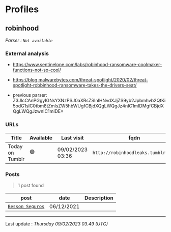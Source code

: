 # Profiles

## **robinhood**

> 

_Parser : `Not available`_

### External analysis
- https://www.sentinelone.com/labs/robinhood-ransomware-coolmaker-functions-not-so-cool/

- https://blog.malwarebytes.com/threat-spotlight/2020/02/threat-spotlight-robbinhood-ransomware-takes-the-drivers-seat/

- previous parser: Z3JlcCAnPGgyIGNsYXNzPSJ0aXRsZSInIHNvdXJjZS9yb2Jpbmhvb2QtKi5odG1sIC0tbm8tZmlsZW5hbWUgfCBjdXQgLWQgJz4nIC1mIDMgfCBjdXQgLWQgJzwnIC1mIDE=

### URLs
| Title | Available | Last visit | fqdn | Screenshot 
|---|---|---|---|---|
| Today on Tumblr | 🟢 | 09/02/2023 03:36 | `http://robinhoodleaks.tumblr.com` | <a href="https://www.ransomware.live/screenshots/robinhoodleaks-tumblr-com.png" target=_blank>📸</a> | 

### Posts

> 1 post found

| post | date | Description
|---|---|---|
| [`Besson Seguros`](https://google.com/search?q=Besson+Seguros) | 06/12/2021 |   |

 --- 


Last update : _Thursday 09/02/2023 03.49 (UTC)_
